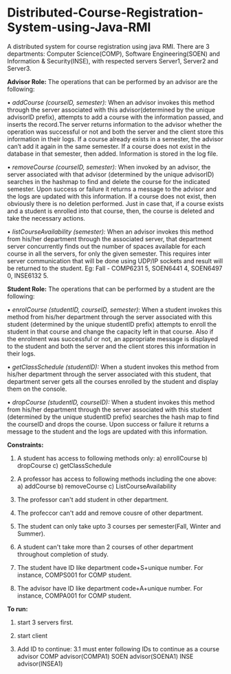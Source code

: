 # Distributed-Course-Registration-System-using-Java-RMI


A distributed system for course registration using java RMI. There are 3 departments: Computer Science(COMP), Software Engineering(SOEN) and Information & Security(INSE), with respected servers Server1, Server2 and Server3.

**Advisor Role:** The operations that can be performed by an advisor are the following:

• *addCourse (courseID, semester):* When an advisor invokes this method through the server associated with this advisor(determined by the unique advisorID prefix), attempts to add a course with the information passed, and inserts the record.The server returns information to the advisor whether the operation was successful or not and both the server and the client store this information in their logs. If a course already exists in a semester, the advisor can’t add it again in the same semester. If a course does not exist in the database in that semester, then added. Information is stored in the log file.

• *removeCourse (courseID, semester):* When invoked by an advisor, the server associated with that advisor (determined by the unique advisorID) searches in the hashmap to find and delete the course for the indicated semester. Upon success or failure it returns a message to the advisor and the logs are updated with this information. If a course does not exist, then obviously there is no deletion performed. Just in case that, if a course exists and a student is enrolled into that course, then, the course is deleted and take the necessary actions.

• *listCourseAvailability (semester):* When an advisor invokes this method from his/her department through the associated server, that department server concurrently finds out the number of spaces available for each course in all the servers, for only the given semester. This requires inter server communication that will be done using UDP/IP sockets and result will be returned to the student. Eg: Fall - COMP6231 5, SOEN6441 4, SOEN6497 0, INSE6132 5.

**Student Role:** The operations that can be performed by a student are the following: 

• *enrolCourse (studentID, courseID, semester):* When a student invokes this method from his/her department through the server associated with this student (determined by the unique studentID prefix) attempts to enroll the student in that course and change the capacity left in that course. Also if the enrolment was successful or not, an appropriate message is displayed to the student and both the server and the client stores this information in their logs.

• *getClassSchedule (studentID):* When a student invokes this method from his/her department through the server associated with this student, that department server gets all the courses enrolled by the student and display them on the console.

• *dropCourse (studentID, courseID):* When a student invokes this method from his/her department through the server associated with this student (determined by the unique studentID prefix) searches the hash map to find the courseID and drops the course. Upon success or failure it returns a message to the student and the logs are updated with this information.

**Constraints:**

1. A student has access to following methods only: a) enrollCourse b) dropCourse c) getClassSchedule

2. A professor has access to following methods including the one above: a) addCourse b) removeCourse c) ListCourseAvailability

3. The professor can't add student in other department.

4. The profeccor can't add and remove cousre of other department.

5. The student can only take upto 3 courses per semester(Fall, Winter and Summer).

6. A student can't take more than 2 courses of other department throughout completion of study.

7. The student have ID like department code+S+unique number. For instance, COMPS001 for COMP student.

8. The advisor have ID like department code+A+unique number. For instance, COMPA001 for COMP student.

**To run:**

1. start 3 servers first.

2. start client

3. Add ID to continue: 3.1 must enter following IDs to continue as a course advisor
  COMP advisor(COMPA1)
  SOEN advisor(SOENA1)
  INSE advisor(INSEA1)
